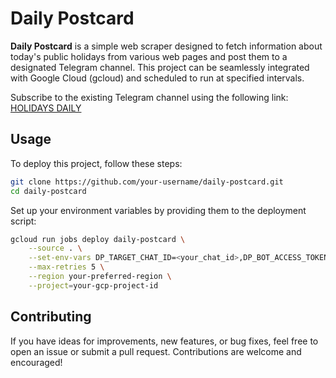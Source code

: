 # Daily Postcard

**Daily Postcard** is a simple web scraper designed to fetch information about today's public holidays from various web pages and post them to a designated Telegram channel. This project can be seamlessly integrated with Google Cloud (gcloud) and scheduled to run at specified intervals.

Subscribe to the existing Telegram channel using the following link: [HOLIDAYS DAILY](https://t.me/what_day_is_it_now)

## Usage

To deploy this project, follow these steps:

```bash
git clone https://github.com/your-username/daily-postcard.git
cd daily-postcard
```
Set up your environment variables by providing them to the deployment script:

```bash
gcloud run jobs deploy daily-postcard \
    --source . \
    --set-env-vars DP_TARGET_CHAT_ID=<your_chat_id>,DP_BOT_ACCESS_TOKEN=<your_bot_token> \
    --max-retries 5 \
    --region your-preferred-region \
    --project=your-gcp-project-id
```

## Contributing
If you have ideas for improvements, new features, or bug fixes, feel free to open an issue or submit a pull request. Contributions are welcome and encouraged!
